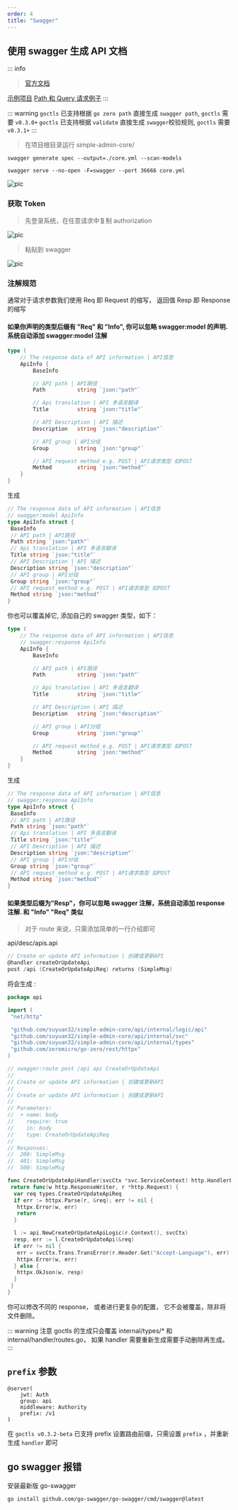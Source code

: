 ```yaml
---
order: 4
title: "Swagger"
---
```


## 使用 swagger 生成 API 文档

::: info

> [官方文档](https://goswagger.io/use/spec/meta.html)

[示例项目](https://github.com/suyuan32/simple-admin-example-features/tree/main/swagger) [Path 和 Query 请求例子](https://github.com/suyuan32/simple-admin-example-features/blob/main/swagger/desc/base.api)
:::

::: warning
`goctls` 已支持根据 `go zero path` 直接生成 `swagger path`, `goctls` 需要 `v0.3.0+`
`goctls` 已支持根据 `validate` 直接生成 `swagger`校验规则, `goctls` 需要 `v0.3.1+`
:::

> 在项目根目录运行 simple-admin-core/

```shell
swagger generate spec --output=./core.yml --scan-models

swagger serve --no-open -F=swagger --port 36666 core.yml
```

![pic](/assets/swagger.png)

### 获取 Token

> 先登录系统，在任意请求中复制 authorization

![pic](/assets/get_token.png)

> 粘贴到 swagger

![pic](/assets/swagger_authority.png)

### 注解规范

通常对于请求参数我们使用 Req 即 Request 的缩写， 返回值 Resp 即 Response 的缩写

#### 如果你声明的类型后缀有 "Req" 和 "Info", 你可以忽略 swagger:model 的声明. 系统自动添加 swagger:model 注解

```go
type (
    // The response data of API information | API信息
    ApiInfo {
        BaseInfo

        // API path | API路径
        Path          string `json:"path"`

        // Api translation | API 多语言翻译
        Title         string `json:"title"`

        // API Description | API 描述
        Description   string `json:"description"`

        // API group | API分组
        Group         string `json:"group"`

        // API request method e.g. POST | API请求类型 如POST
        Method        string `json:"method"`
    }
}
```

生成

```go
// The response data of API information | API信息
// swagger:model ApiInfo
type ApiInfo struct {
 BaseInfo
 // API path | API路径
 Path string `json:"path"`
 // Api translation | API 多语言翻译
 Title string `json:"title"`
 // API Description | API 描述
 Description string `json:"description"`
 // API group | API分组
 Group string `json:"group"`
 // API request method e.g. POST | API请求类型 如POST
 Method string `json:"method"`
}

```

你也可以覆盖掉它, 添加自己的 swagger 类型，如下：

```go
type (
    // The response data of API information | API信息
    // swagger:response ApiInfo
    ApiInfo {
        BaseInfo

        // API path | API路径
        Path          string `json:"path"`

        // Api translation | API 多语言翻译
        Title         string `json:"title"`

        // API Description | API 描述
        Description   string `json:"description"`

        // API group | API分组
        Group         string `json:"group"`

        // API request method e.g. POST | API请求类型 如POST
        Method        string `json:"method"`
    }
}

```

生成

```go
// The response data of API information | API信息
// swagger:response ApiInfo
type ApiInfo struct {
 BaseInfo
 // API path | API路径
 Path string `json:"path"`
 // Api translation | API 多语言翻译
 Title string `json:"title"`
 // API Description | API 描述
 Description string `json:"description"`
 // API group | API分组
 Group string `json:"group"`
 // API request method e.g. POST | API请求类型 如POST
 Method string `json:"method"`
}
```

#### 如果类型后缀为"Resp"，你可以忽略 swagger 注解，系统自动添加 response 注解. 和 "Info" "Req" 类似

> 对于 route 来说，只需添加简单的一行介绍即可

api/desc/apis.api

```go
// Create or update API information | 创建或更新API
@handler createOrUpdateApi
post /api (CreateOrUpdateApiReq) returns (SimpleMsg)
```

将会生成 :

```go
package api

import (
 "net/http"

 "github.com/suyuan32/simple-admin-core/api/internal/logic/api"
 "github.com/suyuan32/simple-admin-core/api/internal/svc"
 "github.com/suyuan32/simple-admin-core/api/internal/types"
 "github.com/zeromicro/go-zero/rest/httpx"
)

// swagger:route post /api api CreateOrUpdateApi
//
// Create or update API information | 创建或更新API
//
// Create or update API information | 创建或更新API
//
// Parameters:
//  + name: body
//    require: true
//    in: body
//    type: CreateOrUpdateApiReq
//
// Responses:
//  200: SimpleMsg
//  401: SimpleMsg
//  500: SimpleMsg

func CreateOrUpdateApiHandler(svcCtx *svc.ServiceContext) http.HandlerFunc {
 return func(w http.ResponseWriter, r *http.Request) {
  var req types.CreateOrUpdateApiReq
  if err := httpx.Parse(r, &req); err != nil {
   httpx.Error(w, err)
   return
  }

  l := api.NewCreateOrUpdateApiLogic(r.Context(), svcCtx)
  resp, err := l.CreateOrUpdateApi(&req)
  if err != nil {
   err = svcCtx.Trans.TransError(r.Header.Get("Accept-Language"), err)
   httpx.Error(w, err)
  } else {
   httpx.OkJson(w, resp)
  }
 }
}

```

你可以修改不同的 response， 或者进行更复杂的配置， 它不会被覆盖，除非将文件删除。

::: warning
注意 goctls 的生成只会覆盖 internal/types/\* 和 internal/handler/routes.go， 如果 handler 需要重新生成需要手动删除再生成。
:::

## `prefix` 参数

```text
@server(
    jwt: Auth
    group: api
    middleware: Authority
    prefix: /v1
)
```

在 `goctls v0.3.2-beta` 已支持 prefix 设置路由前缀，只需设置 `prefix` ，并重新生成 `handler` 即可

## go swagger 报错

安装最新版 go-swagger

```shell
go install github.com/go-swagger/go-swagger/cmd/swagger@latest
```
